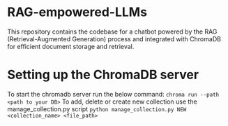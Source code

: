 # RAG-empowered-LLMs
This repository contains the codebase for a chatbot powered by the RAG (Retrieval-Augmented Generation) process and integrated with ChromaDB for efficient document storage and retrieval.


# Setting up the ChromaDB server
To start the chromadb server run the below command:
`chroma run --path <path to your DB>`
To add, delete or create new collection use the manage_collection.py script
`python manage_collection.py NEW <collection_name> <file_path>`
